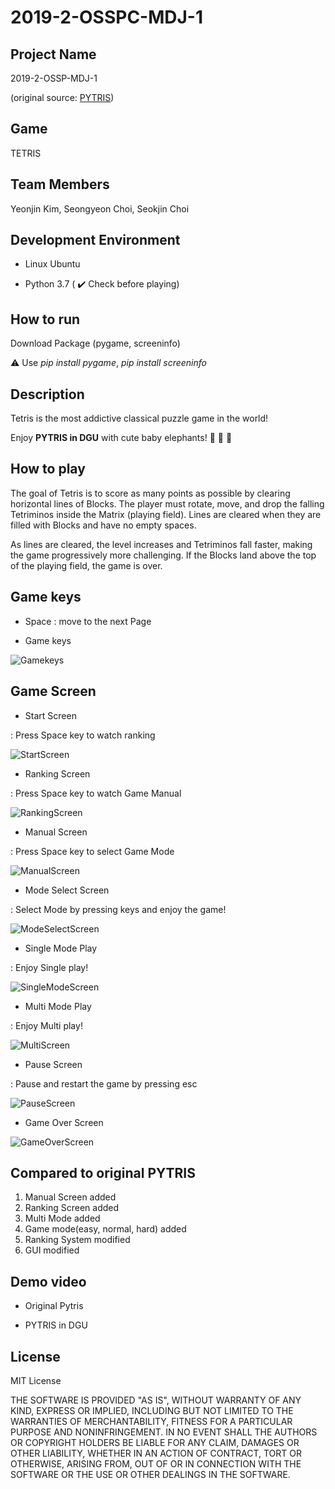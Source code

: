 # 2019-2-OSSPC-MDJ-1

## Project Name
2019-2-OSSP-MDJ-1

(original source: [PYTRIS](https://github.com/k0626089/PYTRIS))


## Game
TETRIS


## Team Members
Yeonjin Kim, Seongyeon Choi, Seokjin Choi


## Development Environment
- Linux Ubuntu

- Python 3.7   ( :heavy_check_mark: Check before playing)


## How to run
Download Package (pygame, screeninfo)

:warning: Use *pip install pygame*, *pip install screeninfo*


## Description
Tetris is the most addictive classical puzzle game in the world!

Enjoy **PYTRIS in DGU** with cute baby elephants! :elephant: :elephant: :elephant:


## How to play
The goal of Tetris is to score as many points as possible by clearing horizontal lines of Blocks. The player must rotate, move, and drop the falling Tetriminos inside the Matrix (playing field). Lines are cleared when they are filled with Blocks and have no empty spaces.

As lines are cleared, the level increases and Tetriminos fall faster, making the game progressively more challenging. If the Blocks land above the top of the playing field, the game is over.


## Game keys

- Space : move to the next Page

- Game keys

![Gamekeys](./assets/READMEimages/keys.PNG)

## Game Screen
- Start Screen

: Press Space key to watch ranking

![StartScreen](./assets/READMEimages/startscreen.PNG)

- Ranking Screen

: Press Space key to watch Game Manual

![RankingScreen](./assets/READMEimages/rankingscreen.PNG)

- Manual Screen

: Press Space key to select Game Mode

![ManualScreen](./assets/READMEimages/manualscreen.PNG)

- Mode Select Screen

: Select Mode by pressing keys and enjoy the game!

![ModeSelectScreen](./assets/READMEimages/modescreen.PNG)


- Single Mode Play

: Enjoy Single play!

![SingleModeScreen](./assets/READMEimages/singlescreen.PNG)

- Multi Mode Play

: Enjoy Multi play!

![MultiScreen](./assets/READMEimages/multiscreen.PNG)

- Pause Screen

: Pause and restart the game by pressing esc

![PauseScreen](./assets/READMEimages/pausescreen.PNG)

- Game Over Screen

![GameOverScreen](./assets/READMEimages/gameoverscreen.PNG)



## Compared to original PYTRIS
1. Manual Screen added
2. Ranking Screen added
3. Multi Mode added
4. Game mode(easy, normal, hard) added
5. Ranking System modified
6. GUI modified


## Demo video

- Original Pytris


- PYTRIS in DGU





## License
MIT License

THE SOFTWARE IS PROVIDED "AS IS", WITHOUT WARRANTY OF ANY KIND, EXPRESS OR IMPLIED, INCLUDING BUT NOT LIMITED TO THE WARRANTIES OF MERCHANTABILITY, FITNESS FOR A PARTICULAR PURPOSE AND NONINFRINGEMENT. IN NO EVENT SHALL THE AUTHORS OR COPYRIGHT HOLDERS BE LIABLE FOR ANY CLAIM, DAMAGES OR OTHER LIABILITY, WHETHER IN AN ACTION OF CONTRACT, TORT OR OTHERWISE, ARISING FROM, OUT OF OR IN CONNECTION WITH THE SOFTWARE OR THE USE OR OTHER DEALINGS IN THE SOFTWARE.
